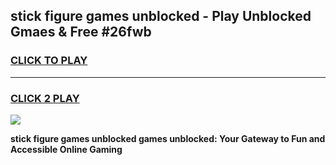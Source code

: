 
## stick figure games unblocked - Play Unblocked Gmaes & Free #26fwb
<h3>
<a href="https://news.freeplayer.one?title=stick_figure_games_unblocked&ref=24F">CLICK TO PLAY</a></h3>
<hr>

<h3>
<a href="https://news.freeplayer.one?title=stick_figure_games_unblocked&ref=24F">CLICK 2 PLAY</a>
  
</h3>

<a href="https://news.freeplayer.one?title=stick_figure_games_unblocked&ref=24F/"><img src="https://clearcache.store/games.png"></a>


**stick figure games unblocked games unblocked: Your Gateway to Fun and Accessible Online Gaming**
